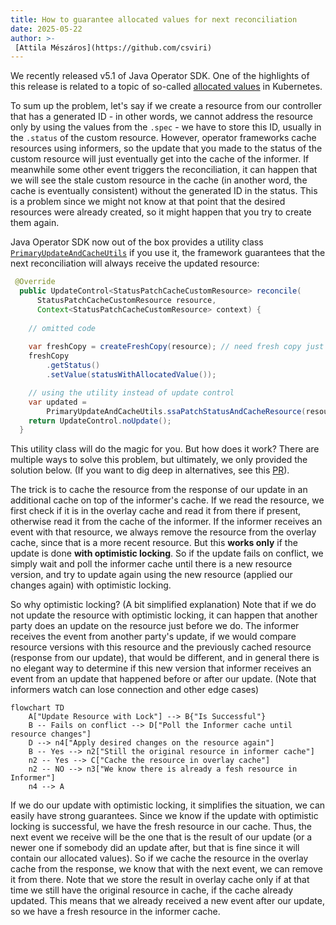 ```yaml
---
title: How to guarantee allocated values for next reconciliation  
date: 2025-05-22
author: >-
 [Attila Mészáros](https://github.com/csviri)
---
```


We recently released v5.1 of Java Operator SDK. One of the highlights of this release is related to a topic of so-called
[allocated values](https://github.com/kubernetes/community/blob/master/contributors/devel/sig-architecture/api-conventions.md#representing-allocated-values
) in Kubernetes.

To sum up the problem, let's say if we create a resource from our controller that has a generated ID - 
in other words, we cannot address the resource only by using the values from the `.spec` -
we have to store this ID, usually in the `.status` of the custom resource. However, operator frameworks cache resources
using informers, so the update that you made to the status of the custom resource will just eventually get into 
the cache of the informer. If meanwhile some other event triggers the reconciliation, it can happen that we will 
see the stale custom resource in the cache (in another word, the cache is eventually consistent) without the generated ID in the status. 
This is a problem since we might not know at that point that the desired resources were already created, so it might happen that you try to 
create them again. 

Java Operator SDK now out of the box provides a utility class [`PrimaryUpdateAndCacheUtils`](https://github.com/operator-framework/java-operator-sdk/blob/main/operator-framework-core/src/main/java/io/javaoperatorsdk/operator/api/reconciler/PrimaryUpdateAndCacheUtils.java)
if you use it, the framework guarantees that the next reconciliation will always receive the updated resource:

```java
 @Override
  public UpdateControl<StatusPatchCacheCustomResource> reconcile(
      StatusPatchCacheCustomResource resource,
      Context<StatusPatchCacheCustomResource> context) {
    
    // omitted code
    
    var freshCopy = createFreshCopy(resource); // need fresh copy just because we use the SSA version of update
    freshCopy
        .getStatus()
        .setValue(statusWithAllocatedValue());

    // using the utility instead of update control
    var updated =
        PrimaryUpdateAndCacheUtils.ssaPatchStatusAndCacheResource(resource, freshCopy, context);
    return UpdateControl.noUpdate();
  }
```

This utility class will do the magic for you. But how does it work? 
There are multiple ways to solve this problem, 
but ultimately, we only provided the solution below. (If you want to dig deep in alternatives, see this [PR](https://github.com/operator-framework/java-operator-sdk/pull/2800/files)).

The trick is to cache the resource from the response of our update in an additional cache on top of the informer's cache.
If we read the resource, we first check if it is in the overlay cache and read it from there if present, otherwise read it from the cache of the informer. 
If the informer receives an event with that resource, we always remove the resource from the overlay 
cache, since that is a more recent resource. But this **works only** if the update is done **with optimistic locking**.
So if the update fails on conflict, we simply wait and poll the informer cache until there is a new resource version,
and try to update again using the new resource (applied our changes again) with optimistic locking.

So why optimistic locking? (A bit simplified explanation) Note that if we do not update the resource with optimistic locking, it can happen that
another party does an update on the resource just before we do. The informer receives the event from another party's update,
if we would compare resource versions with this resource and the previously cached resource (response from our update), 
that would be different, and in general there is no elegant way to determine if this new version that 
informer receives an event from an update that happened before or after our update. 
(Note that informers watch can lose connection and other edge cases)


```mermaid
flowchart TD
    A["Update Resource with Lock"] --> B{"Is Successful"}
    B -- Fails on conflict --> D["Poll the Informer cache until resource changes"]
    D --> n4["Apply desired changes on the resource again"]
    B -- Yes --> n2["Still the original resource in informer cache"]
    n2 -- Yes --> C["Cache the resource in overlay cache"]
    n2 -- NO --> n3["We know there is already a fesh resource in Informer"]
    n4 --> A

```


If we do our update with optimistic locking, it simplifies the situation, we can easily have strong guarantees.
Since we know if the update with optimistic locking is successful, we have the fresh resource in our cache. 
Thus, the next event we receive will be the one that is the result of our update 
(or a newer one if somebody did an update after, but that is fine since it will contain our allocated values). 
So if we cache the resource in the overlay cache from the response, we know that with the next event, we can remove it from there.
Note that we store the result in overlay cache only if at that time we still have the original resource in cache,
if the cache already updated. This means that we already received a new event after our update, 
so we have a fresh resource in the informer cache.  
